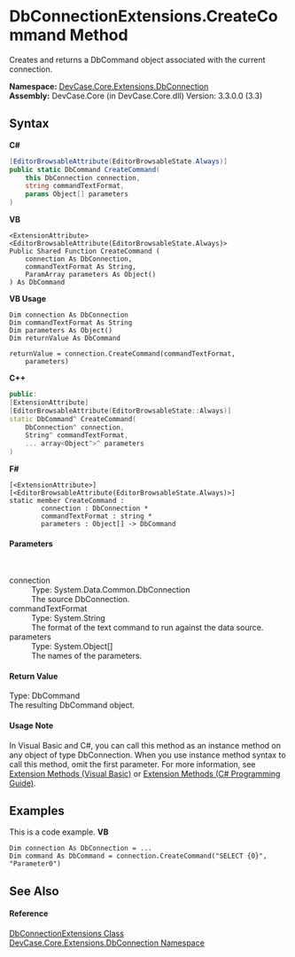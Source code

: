 # DbConnectionExtensions.CreateCommand Method 
 

Creates and returns a DbCommand object associated with the current connection.

**Namespace:**&nbsp;<a href="N_DevCase_Core_Extensions_DbConnection">DevCase.Core.Extensions.DbConnection</a><br />**Assembly:**&nbsp;DevCase.Core (in DevCase.Core.dll) Version: 3.3.0.0 (3.3)

## Syntax

**C#**<br />
``` C#
[EditorBrowsableAttribute(EditorBrowsableState.Always)]
public static DbCommand CreateCommand(
	this DbConnection connection,
	string commandTextFormat,
	params Object[] parameters
)
```

**VB**<br />
``` VB
<ExtensionAttribute>
<EditorBrowsableAttribute(EditorBrowsableState.Always)>
Public Shared Function CreateCommand ( 
	connection As DbConnection,
	commandTextFormat As String,
	ParamArray parameters As Object()
) As DbCommand
```

**VB Usage**<br />
``` VB Usage
Dim connection As DbConnection
Dim commandTextFormat As String
Dim parameters As Object()
Dim returnValue As DbCommand

returnValue = connection.CreateCommand(commandTextFormat, 
	parameters)
```

**C++**<br />
``` C++
public:
[ExtensionAttribute]
[EditorBrowsableAttribute(EditorBrowsableState::Always)]
static DbCommand^ CreateCommand(
	DbConnection^ connection, 
	String^ commandTextFormat, 
	... array<Object^>^ parameters
)
```

**F#**<br />
``` F#
[<ExtensionAttribute>]
[<EditorBrowsableAttribute(EditorBrowsableState.Always)>]
static member CreateCommand : 
        connection : DbConnection * 
        commandTextFormat : string * 
        parameters : Object[] -> DbCommand 

```


#### Parameters
&nbsp;<dl><dt>connection</dt><dd>Type: System.Data.Common.DbConnection<br />The source DbConnection.</dd><dt>commandTextFormat</dt><dd>Type: System.String<br />The format of the text command to run against the data source.</dd><dt>parameters</dt><dd>Type: System.Object[]<br />The names of the parameters.</dd></dl>

#### Return Value
Type: DbCommand<br />The resulting DbCommand object.

#### Usage Note
In Visual Basic and C#, you can call this method as an instance method on any object of type DbConnection. When you use instance method syntax to call this method, omit the first parameter. For more information, see <a href="https://docs.microsoft.com/dotnet/visual-basic/programming-guide/language-features/procedures/extension-methods">Extension Methods (Visual Basic)</a> or <a href="https://docs.microsoft.com/dotnet/csharp/programming-guide/classes-and-structs/extension-methods">Extension Methods (C# Programming Guide)</a>.

## Examples
This is a code example. 
**VB**<br />
``` VB
Dim connection As DbConnection = ...
Dim command As DbCommand = connection.CreateCommand("SELECT {0}", "Parameter0")
```


## See Also


#### Reference
<a href="T_DevCase_Core_Extensions_DbConnection_DbConnectionExtensions">DbConnectionExtensions Class</a><br /><a href="N_DevCase_Core_Extensions_DbConnection">DevCase.Core.Extensions.DbConnection Namespace</a><br />